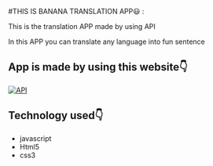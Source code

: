 
#THIS IS BANANA TRANSLATION APP😃 :

This is the translation APP made  by using API 

In this APP you can translate any language into fun sentence
 


## App is made by using this website👇
[![API](https://img.shields.io/badge/CLICK-HERE?style=for-the-badge&logo=ko-fi&logoColor=white)](https://funtranslations.com/)



## Technology used👇
* javascript
* Html5
* css3
